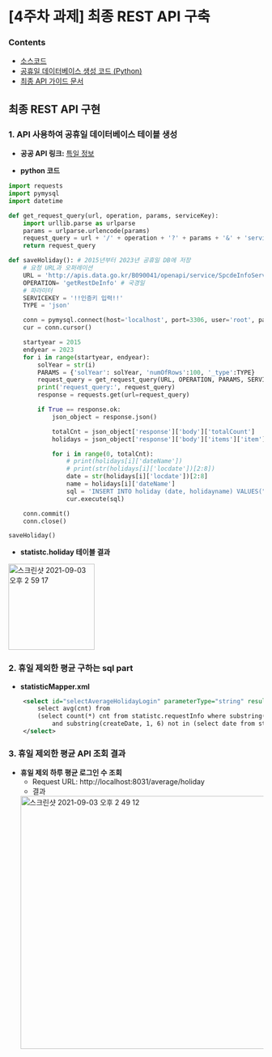
# [4주차 과제] 최종 REST API 구축

### Contents 
* [소스코드](https://github.com/noohk329/comento-workspace/tree/main/%5B4%EC%A3%BC%EC%B0%A8%5D%20Rest%20API%20%EA%B5%AC%EC%B6%95/springweb_boot)
* [공휴일 데이터베이스 생성 코드 (Python)](https://github.com/noohk329/comento-workspace/tree/main/%5B4%EC%A3%BC%EC%B0%A8%5D%20Rest%20API%20%EA%B5%AC%EC%B6%95/getholidayDB)
* [최종 API 가이드 문서](https://github.com/noohk329/comento-workspace/blob/main/%5B3%EC%A3%BC%EC%B0%A8%5D%20%EC%8A%A4%ED%94%84%EB%A7%81%EB%B6%80%ED%8A%B8%EB%A5%BC%20%EC%9D%B4%EC%9A%A9%ED%95%9C%20%EA%B0%84%EB%8B%A8%ED%95%9C%20API%20%EA%B5%AC%ED%98%84/%5B3%EC%A3%BC%EC%B0%A8%5D%20SQL%EB%AC%B8.pdf)






## 최종 REST API 구현


### 1. API 사용하여 공휴일 데이터베이스 테이블 생성 
* __공공 API 링크:__ [특일 정보](https://www.data.go.kr/tcs/dss/selectApiDataDetailView.do?publicDataPk=15012690)

* __python 코드__
```python
import requests
import pymysql
import datetime

def get_request_query(url, operation, params, serviceKey):
    import urllib.parse as urlparse
    params = urlparse.urlencode(params)
    request_query = url + '/' + operation + '?' + params + '&' + 'serviceKey' + '=' + serviceKey
    return request_query

def saveHoliday(): # 2015년부터 2023년 공휴일 DB에 저장
    # 요청 URL과 오퍼레이션
    URL = 'http://apis.data.go.kr/B090041/openapi/service/SpcdeInfoService'
    OPERATION= 'getRestDeInfo' # 국경일
    # 파라미터
    SERVICEKEY = '!!인증키 입력!!'
    TYPE = 'json'

    conn = pymysql.connect(host='localhost', port=3306, user='root', password='123456', db='statistc', charset='utf8')
    cur = conn.cursor()

    startyear = 2015
    endyear = 2023
    for i in range(startyear, endyear):
        solYear = str(i)
        PARAMS = {'solYear': solYear, 'numOfRows':100, '_type':TYPE}
        request_query = get_request_query(URL, OPERATION, PARAMS, SERVICEKEY)
        print('request_query:', request_query)
        response = requests.get(url=request_query)

        if True == response.ok:
            json_object = response.json()

            totalCnt = json_object['response']['body']['totalCount']
            holidays = json_object['response']['body']['items']['item']

            for i in range(0, totalCnt):
                # print(holidays[i]['dateName'])
                # print(str(holidays[i]['locdate'])[2:8])
                date = str(holidays[i]['locdate'])[2:8]
                name = holidays[i]['dateName']
                sql = 'INSERT INTO holiday (date, holidayname) VALUES("'+date+'","'+name+'")'
                cur.execute(sql)

    conn.commit()
    conn.close()

saveHoliday()

```

* __statistc.holiday 테이블 결과__
<img width="170" alt="스크린샷 2021-09-03 오후 2 59 17" src="https://user-images.githubusercontent.com/58394729/131957646-588300ad-3b7a-4176-99dd-73b82c6dd285.png">

### 2. 휴일 제외한 평균 구하는 sql part
* __statisticMapper.xml__ 
```xml
    <select id="selectAverageHolidayLogin" parameterType="string" resultType="hashMap">
 		select avg(cnt) from 
		(select count(*) cnt from statistc.requestInfo where substring(createDate, 7, 2) != '06' 
			and substring(createDate, 1, 6) not in (select date from statistc.holiday) group by createDate) as datecnt;
    </select>
```

### 3. 휴일 제외한 평균 API 조회 결과

* __휴일 제외 하루 평균 로그인 수 조회__
  - Request URL: http://localhost:8031/average/holiday 
  - 결과
  <img width="500" alt="스크린샷 2021-09-03 오후 2 49 12" src="https://user-images.githubusercontent.com/58394729/131958068-99ad71d1-f83a-4d73-97f2-997146c2166b.png">




